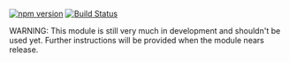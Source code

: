 [![npm version](https://badge.fury.io/js/evtc.svg)](https://badge.fury.io/js/evtc) [![Build Status](https://travis-ci.org/danielsmith4483/evtc.svg?branch=master)](https://travis-ci.org/danielsmith4483/evtc) 

WARNING: This module is still very much in development and shouldn't be used yet. Further instructions will be provided when the module nears release.
